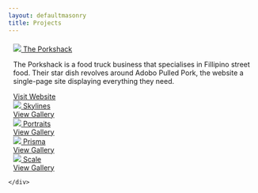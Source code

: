 ```yaml
---
layout: defaultmasonry
title: Projects
---
```

  <div id="index-banner">
    <div class="col s12" style="padding-bottom:1%;"></div>
    <div class="container">
        <div class="grid">
        <div class="grid-sizer"></div>
              <div class="grid-item"  style="padding-left: 10px; padding-right: 10px;">
                <div class="icon-block">
                  <div class="card hoverable">
                    <div class="card-image">
                      <a href="https://www.theporkshack.co.uk/" target="_blank">
                        <img class="responsive-img" src="{{site.baseurl}}/assets/projects/porkshack.png">
                        <span class="card-title">The Porkshack</span>
                      </a>
                    </div>
                    <div class="card-action">
                      <p>The Porkshack is a food truck business that specialises in Fillipino street food. Their star dish revolves around Adobo Pulled Pork, the website a single-page site displaying everything they need.</p>
                      <a href="{{site.baseurl}}/skylines" class="teal-text text-darken-4">Visit Website</a>
                    </div>
                  </div>
                </div>
              </div>
              <div class="grid-item"  style="padding-left: 10px; padding-right: 10px;">
                <div class="icon-block">
                  <div class="card hoverable">
                    <div class="card-image">
                      <a href="{{site.baseurl}}/skylines">
                        <img class="responsive-img" src="{{site.baseurl}}/assets/projects/skies/tortola.jpg">
                        <span class="card-title">Skylines</span>
                      </a>
                    </div>
                    <div class="card-action">
                      <a href="{{site.baseurl}}/skylines" class="teal-text text-darken-4">View Gallery</a>
                    </div>
                  </div>
                </div>
              </div>
              <div class="grid-item"  style="padding-left: 10px; padding-right: 10px;">
                <div class="icon-block">
                  <div class="card hoverable">
                    <div class="card-image">
                      <a href="{{site.baseurl}}/portraits">
                        <img class="responsive-img" src="{{site.baseurl}}/assets/projects/portraits/portrait4.jpg">
                        <span class="card-title">Portraits</span>
                      </a>
                    </div>
                    <div class="card-action">
                      <a href="{{site.baseurl}}/skylines" class="teal-text text-darken-4">View Gallery</a>
                    </div>
                  </div>
                </div>
              </div>
              <div class="grid-item"  style="padding-left: 10px; padding-right: 10px;">
                <div class="icon-block">
                  <div class="card hoverable">
                      <div class="card-image">
                        <a href="{{site.baseurl}}/prisma">
                          <img class="responsive-img" src="{{site.baseurl}}/assets/projects/prisma/nyc3.jpg">
                          <span class="card-title">Prisma</span>
                        </a>
                      </div>
                      <div class="card-action">
                        <a href="{{site.baseurl}}/prisma" class="teal-text text-darken-4">View Gallery</a>
                    </div>
                  </div>
                </div>
              </div>
              <div class="grid-item"  style="padding-left: 10px; padding-right: 10px;">
                <div class="icon-block">
                  <div class="card hoverable">
                      <div class="card-image">
                        <a href="{{site.baseurl}}/scale">
                          <img class="responsive-img" src="{{site.baseurl}}/assets/projects/scale/nyc.jpeg">
                          <span class="card-title">Scale</span>
                        </a>
                      </div>
                      <div class="card-action">
                        <a href="{{site.baseurl}}/scale" class="teal-text text-darken-4">View Gallery</a>
                    </div>
                  </div>
                </div>
              </div>

    </div>
  </div>
</div>


